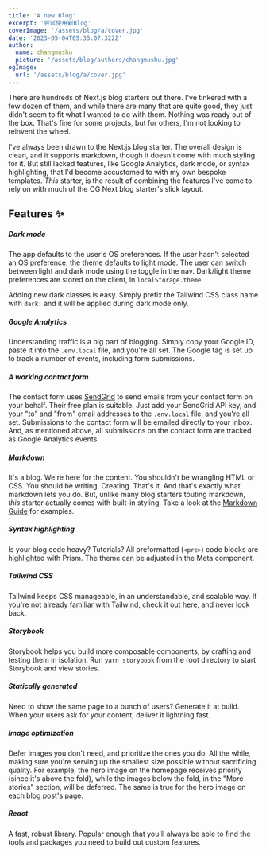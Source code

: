 ```yaml
---
title: 'A new Blog'
excerpt: '尝试使用新Blog'
coverImage: '/assets/blog/a/cover.jpg'
date: '2023-05-04T05:35:07.322Z'
author:
  name: changmushu
  picture: '/assets/blog/authors/changmushu.jpg'
ogImage:
  url: '/assets/blog/a/cover.jpg'
---
```


There are hundreds of Next.js blog starters out there. I've tinkered with a few dozen of them, and while there are many that are quite good, they just didn't seem to fit what I wanted to do with them. Nothing was ready out of the box. That's fine for some projects, but for others, I'm not looking to reinvent the wheel. 

I've always been drawn to the Next.js blog starter. The overall design is clean, and it supports markdown, though it doesn't come with much styling for it. But still lacked features, like Google Analytics, dark mode, or syntax highlighting, that I'd become accustomed to with my own bespoke templates. _This_ starter, is the result of combining the features I've come to rely on with much of the OG Next blog starter's slick layout. 

## Features ✨

##### Dark mode
The app defaults to the user's OS preferences. If the user hasn't selected an OS preference, the theme defaults to light mode. The user can switch between light and dark mode using the toggle in the nav. Dark/light theme preferences are stored on the client, in `localStorage.theme`

Adding new dark classes is easy. Simply prefix the Tailwind CSS class name with `dark:` and it will be applied during dark mode only.

##### Google Analytics
Understanding traffic is a big part of blogging. Simply copy your Google ID, paste it into the `.env.local` file, and you're all set. The Google tag is set up to track a number of events, including form submissions. 

##### A working contact form
The contact form uses [SendGrid](https://sendgrid.com/) to send emails from your contact form on your behalf. Their free plan is suitable. Just add your SendGrid API key, and your "to" and "from" email addresses to the `.env.local` file, and you're all set. Submissions to the contact form will be emailed directly to your inbox. And, as mentioned above, all submissions on the contact form are tracked as Google Analytics events. 

##### Markdown
It's a blog. We're here for the content. You shouldn't be wrangling HTML or CSS. You should be writing. Creating. That's it. And that's exactly what markdown lets you do. But, unlike many blog starters touting markdown, _this_ starter actually comes with built-in styling. Take a look at the [Markdown Guide](/posts/markdown-guide) for examples. 

##### Syntax highlighting
Is your blog code heavy? Tutorials? All preformatted (`<pre>`) code blocks are highlighted with Prism. The theme can be adjusted in the Meta component.

##### Tailwind CSS
Tailwind keeps CSS manageable, in an understandable, and scalable way. If you're not already familiar with Tailwind, check it out [here](https://tailwindcss.com), and never look back.

##### Storybook
Storybook helps you build more composable components, by crafting and testing them in isolation. Run `yarn storybook` from the root directory to start Storybook and view stories.

##### Statically generated
Need to show the same page to a bunch of users? Generate it at build. When your users ask for your content, deliver it lightning fast.

##### Image optimization
Defer images you don't need, and prioritize the ones you do. All the while, making sure you're serving up the smallest size possible without sacrificing quality. For example, the hero image on the homepage receives priority (since it's above the fold), while the images below the fold, in the "More stories" section, will be deferred. The same is true for the hero image on each blog post's page.

##### React
A fast, robust library. Popular enough that you'll always be able to find the tools and packages you need to build out custom features. 